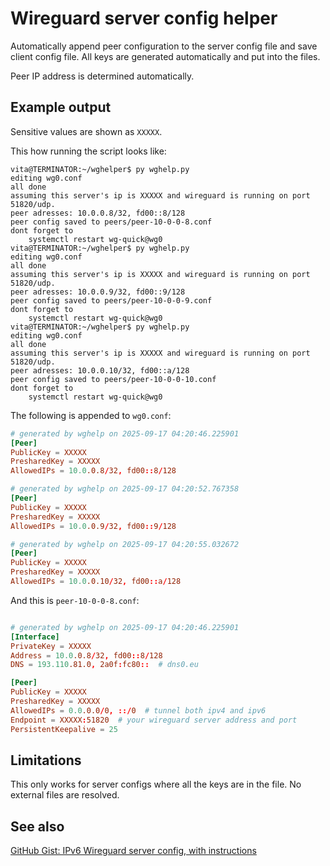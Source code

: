 # Wireguard server config helper

Automatically append peer configuration to the server config file and save
client config file. All keys are generated automatically and put into the
files.

Peer IP address is determined automatically.

## Example output

Sensitive values are shown as `XXXXX`.

This how running the script looks like:

```console
vita@TERMINATOR:~/wghelper$ py wghelp.py
editing wg0.conf
all done
assuming this server's ip is XXXXX and wireguard is running on port 51820/udp.
peer adresses: 10.0.0.8/32, fd00::8/128
peer config saved to peers/peer-10-0-0-8.conf
dont forget to
    systemctl restart wg-quick@wg0
vita@TERMINATOR:~/wghelper$ py wghelp.py
editing wg0.conf
all done
assuming this server's ip is XXXXX and wireguard is running on port 51820/udp.
peer adresses: 10.0.0.9/32, fd00::9/128
peer config saved to peers/peer-10-0-0-9.conf
dont forget to
    systemctl restart wg-quick@wg0
vita@TERMINATOR:~/wghelper$ py wghelp.py
editing wg0.conf
all done
assuming this server's ip is XXXXX and wireguard is running on port 51820/udp.
peer adresses: 10.0.0.10/32, fd00::a/128
peer config saved to peers/peer-10-0-0-10.conf
dont forget to
    systemctl restart wg-quick@wg0
```

The following is appended to `wg0.conf`:
```conf
# generated by wghelp on 2025-09-17 04:20:46.225901
[Peer]
PublicKey = XXXXX
PresharedKey = XXXXX
AllowedIPs = 10.0.0.8/32, fd00::8/128

# generated by wghelp on 2025-09-17 04:20:52.767358
[Peer]
PublicKey = XXXXX
PresharedKey = XXXXX
AllowedIPs = 10.0.0.9/32, fd00::9/128

# generated by wghelp on 2025-09-17 04:20:55.032672
[Peer]
PublicKey = XXXXX
PresharedKey = XXXXX
AllowedIPs = 10.0.0.10/32, fd00::a/128
```

And this is `peer-10-0-0-8.conf`:
```conf

# generated by wghelp on 2025-09-17 04:20:46.225901
[Interface]
PrivateKey = XXXXX
Address = 10.0.0.8/32, fd00::8/128
DNS = 193.110.81.0, 2a0f:fc80::  # dns0.eu

[Peer]
PublicKey = XXXXX
PresharedKey = XXXXX
AllowedIPs = 0.0.0.0/0, ::/0  # tunnel both ipv4 and ipv6
Endpoint = XXXXX:51820  # your wireguard server address and port
PersistentKeepalive = 25
```

## Limitations

This only works for server configs where all the keys are in the file. No
external files are resolved.

## See also

[GitHub Gist: IPv6 Wireguard server config, with instructions](https://gist.github.com/okurka12/165d8562c86f08b2a129eaf85c28c79d)
